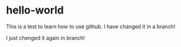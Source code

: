 hello-world
===========

This is a test to learn how to use github.
I have changed it in a branch!

I just chenged it again in branch!
